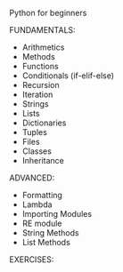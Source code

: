 Python for beginners

FUNDAMENTALS:

- Arithmetics
- Methods
- Functions
- Conditionals (if-elif-else)
- Recursion
- Iteration
- Strings
- Lists
- Dictionaries
- Tuples  
- Files
- Classes
- Inheritance

ADVANCED:

- Formatting
- Lambda
- Importing Modules
- RE module
- String Methods
- List Methods

EXERCISES:
